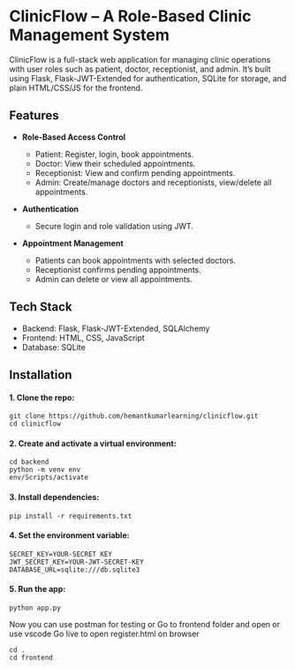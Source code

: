 # ClinicFlow – A Role-Based Clinic Management System

ClinicFlow is a full-stack web application for managing clinic operations with user roles such as patient, doctor, receptionist, and admin. It’s built using Flask, Flask-JWT-Extended for authentication, SQLite for storage, and plain HTML/CSS/JS for the frontend.

## Features

- **Role-Based Access Control**
  - Patient: Register, login, book appointments.
  - Doctor: View their scheduled appointments.
  - Receptionist: View and confirm pending appointments.
  - Admin: Create/manage doctors and receptionists, view/delete all appointments.

- **Authentication**
  - Secure login and role validation using JWT.

- **Appointment Management**
  - Patients can book appointments with selected doctors.
  - Receptionist confirms pending appointments.
  - Admin can delete or view all appointments.

## Tech Stack

- Backend: Flask, Flask-JWT-Extended, SQLAlchemy
- Frontend: HTML, CSS, JavaScript
- Database: SQLite

## Installation

#### 1. Clone the repo:

```
git clone https://github.com/hemantkumarlearning/clinicflow.git
cd clinicflow
```

#### 2. Create and activate a virtual environment:

```
cd backend
python -m venv env
env/Scripts/activate
```

#### 3. Install dependencies:

```
pip install -r requirements.txt
```

#### 4. Set the environment variable:

```
SECRET_KEY=YOUR-SECRET KEY
JWT_SECRET_KEY=YOUR-JWT-SECRET-KEY
DATABASE_URL=sqlite:///db.sqlite3
```

#### 5. Run the app:

```
python app.py
```

Now you can use postman for testing or Go to frontend folder and open or use vscode Go live to open register.html on browser 

```
cd .
cd frontend
```



